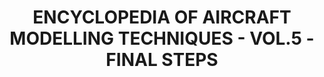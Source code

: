 ---
layout: product
title: "ENCYCLOPEDIA OF AIRCRAFT MODELLING TECHNIQUES - VOL.5 - FINAL STEPS"
price: "4000" 
desc: "Enciklopedija tom 5"
img_path: "/assets/img/A.MIG-6054.jpg"
brand: "AMMO"
available: false
special_offer: false
new: false
soon: false
cat: "090000"
subcat: "090100"
subsubcat: "090101"
sifra: "A.MIG-6054"
popular: false
---